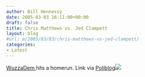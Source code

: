 ```yaml
---
author: Bill Hennessy
date: 2005-03-03 16:11:00+00:00
draft: false
title: Chris Matthews vs. Jed Clampett
layout: blog
#url: e/2005/03/03/chris-matthews-vs-jed-clampett/
categories:
- Latest
---
```


[WuzzaDem ](https://wuzzadem.typepad.com/wuz/2005/03/hardball_with_j.html)hits a homerun. Link via [Poliblog](https://www.poliblogger.com/index.php?p=6364)![](https://blog.billhennessy.com/aggbug.aspx?PostID=1286)

